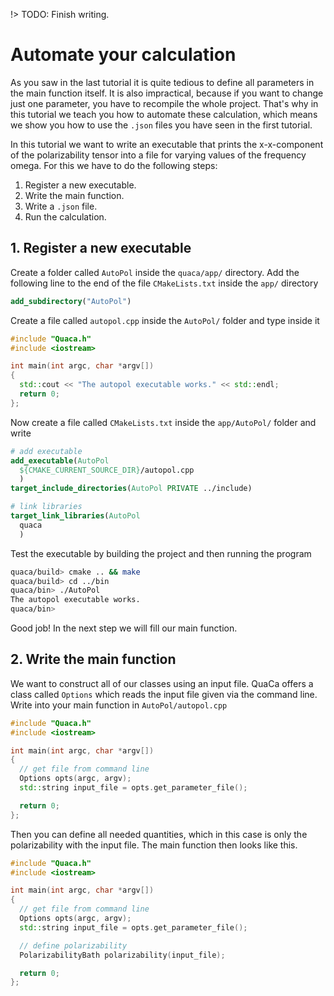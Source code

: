 !> TODO: Finish writing.

# Automate your calculation
As you saw in the last tutorial it is quite tedious to define all parameters in the main function itself.
It is also impractical, because if you want to change just one parameter, you have to recompile the whole project.
That's why in this tutorial we teach you how to automate these calculation, which means we show you how to use the `.json` files you have seen in the first tutorial.

In this tutorial we want to write an executable that prints the x-x-component of the polarizability tensor into a file for varying values of the frequency omega.
For this we have to do the following steps:

1. Register a new executable.
2. Write the main function.
3. Write a `.json` file.
4. Run the calculation.

## 1. Register a new executable
Create a folder called `AutoPol` inside the `quaca/app/` directory.
Add the following line to the end of the file `CMakeLists.txt` inside the `app/` directory
```cmake
add_subdirectory("AutoPol")
```
Create a file called `autopol.cpp` inside the `AutoPol/` folder and type inside it
```cpp
#include "Quaca.h"
#include <iostream>

int main(int argc, char *argv[])
{
  std::cout << "The autopol executable works." << std::endl;
  return 0;
};
```
Now create a file called `CMakeLists.txt` inside the `app/AutoPol/` folder and write
```cmake
# add executable
add_executable(AutoPol
  ${CMAKE_CURRENT_SOURCE_DIR}/autopol.cpp
  )
target_include_directories(AutoPol PRIVATE ../include)

# link libraries
target_link_libraries(AutoPol
  quaca
  )
```
Test the executable by building the project and then running the program
```bash
quaca/build> cmake .. && make
quaca/build> cd ../bin
quaca/bin> ./AutoPol
The autopol executable works.
quaca/bin>
```
Good job!
In the next step we will fill our main function.

## 2. Write the main function
We want to construct all of our classes using an input file.
QuaCa offers a class called `Options` which reads the input file given via the command line.
Write into your main function in `AutoPol/autopol.cpp`
```cpp
#include "Quaca.h"
#include <iostream>

int main(int argc, char *argv[])
{
  // get file from command line
  Options opts(argc, argv);
  std::string input_file = opts.get_parameter_file();

  return 0;
};
```

Then you can define all needed quantities, which in this case is only the polarizability with the input file.
The main function then looks like this.
```cpp
#include "Quaca.h"
#include <iostream>

int main(int argc, char *argv[])
{
  // get file from command line
  Options opts(argc, argv);
  std::string input_file = opts.get_parameter_file();

  // define polarizability
  PolarizabilityBath polarizability(input_file);

  return 0;
};
```
